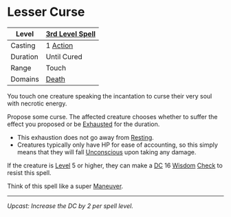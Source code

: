# Lesser Curse

| Level    | [3rd Level Spell](3rd%20Level%20Spells.md)          |
| -------- | --------------------------------------------------- |
| Casting  | 1 [Action](../../../../Game%20Procedures/Action.md) |
| Duration | Until Cured                                         |
| Range    | Touch                                               |
| Domains  | [Death](../../../Spell%20Domains/Death.md)          |

You touch one creature speaking the incantation to curse their very soul with necrotic energy.

Propose some curse. The affected creature chooses whether to suffer the effect you proposed or be [Exhausted](../../../../Conditions/Exhausted.md) for the duration.
- This exhaustion does not go away from [Resting](../../../../Game%20Procedures/Resting.md).
- Creatures typically only have HP for ease of accounting, so this simply means that they will fall [Unconscious](../../../../Conditions/Unconscious.md) upon taking any damage.

If the creature is [Level](../../../../Player%20Characters/Derived%20Statistics/Level.md) 5 or higher, they can make a [DC](../../../../Game%20Procedures/DC.md) 16 [Wisdom](../../../../Player%20Characters/Chosen%20Statistics/Wisdom.md) [Check](../../../../Game%20Procedures/Check.md) to resist this spell.

Think of this spell like a super [Maneuver](../../../../Game%20Procedures/Maneuver.md).

---
*Upcast: Increase the DC by 2 per spell level.*